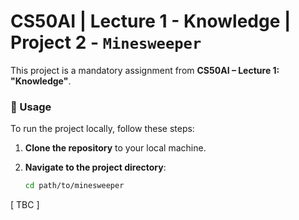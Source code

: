 # CS50AI | Lecture 1 - Knowledge | Project 2 - `Minesweeper`

This project is a mandatory assignment from **CS50AI – Lecture 1: "Knowledge"**.

### 📌 Usage

To run the project locally, follow these steps:

1. **Clone the repository** to your local machine.

2. **Navigate to the project directory**:

   ```sh
   cd path/to/minesweeper
   ```

\[ TBC \]

<br>

